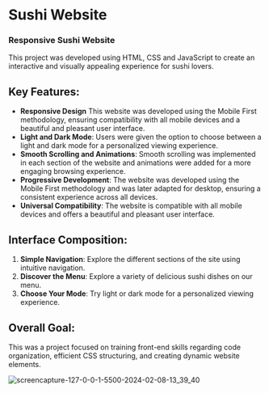 # Sushi Website

### Responsive Sushi Website

This project was developed using HTML, CSS and JavaScript to create an interactive and visually appealing experience for sushi lovers.

## Key Features:

- **Responsive Design** This website was developed using the Mobile First methodology, ensuring compatibility with all mobile devices and a beautiful and pleasant user interface.
- **Light and Dark Mode**: Users were given the option to choose between a light and dark mode for a personalized viewing experience.
- **Smooth Scrolling and Animations**: Smooth scrolling was implemented in each section of the website and animations were added for a more engaging browsing experience.
- **Progressive Development**: The website was developed using the Mobile First methodology and was later adapted for desktop, ensuring a consistent experience across all devices.
- **Universal Compatibility**: The website is compatible with all mobile devices and offers a beautiful and pleasant user interface.

## Interface Composition:

1. **Simple Navigation**: Explore the different sections of the site using intuitive navigation.
2. **Discover the Menu**: Explore a variety of delicious sushi dishes on our menu.
3. **Choose Your Mode**: Try light or dark mode for a personalized viewing experience.

## Overall Goal:

This was a project focused on training front-end skills regarding code organization, efficient CSS structuring, and creating dynamic website elements.



![screencapture-127-0-0-1-5500-2024-02-08-13_39_40](https://github.com/reisfj/sushi-site/assets/112221862/d7e95de7-8df6-4541-b6b3-4d483e1474bb)

